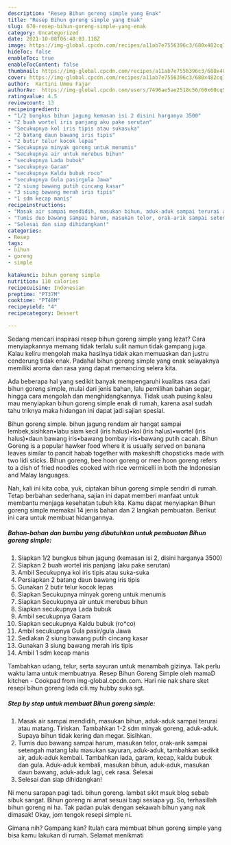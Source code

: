 ```yaml
---
description: "Resep Bihun goreng simple yang Enak"
title: "Resep Bihun goreng simple yang Enak"
slug: 670-resep-bihun-goreng-simple-yang-enak
category: Uncategorized
date: 2021-10-08T06:48:03.118Z
image: https://img-global.cpcdn.com/recipes/a11ab7e7556396c3/680x482cq70/bihun-goreng-simple-foto-resep-utama.jpg
hideToc: false
enableToc: true
enableTocContent: false
thumbnail: https://img-global.cpcdn.com/recipes/a11ab7e7556396c3/680x482cq70/bihun-goreng-simple-foto-resep-utama.jpg
cover: https://img-global.cpcdn.com/recipes/a11ab7e7556396c3/680x482cq70/bihun-goreng-simple-foto-resep-utama.jpg
author:  Kartini Ummu Fajar
authorAv:  https://img-global.cpcdn.com/users/7496ae5ae2518c56/60x60cq50/avatar.jpg
ratingvalue: 4.5
reviewcount: 13
recipeingredient:
- "1/2 bungkus bihun jagung kemasan isi 2 disini harganya 3500"
- "2 buah wortel iris panjang aku pake serutan"
- "Secukupnya kol iris tipis atau sukasuka"
- "2 batang daun bawang iris tipis"
- "2 butir telur kocok lepas"
- "Secukupnya minyak goreng untuk menumis"
- "Secukupnya air untuk merebus bihun"
- "secukupnya Lada bubuk"
- "secukupnya Garam"
- "secukupnya Kaldu bubuk roco"
- "secukupnya Gula pasirgula Jawa"
- "2 siung bawang putih cincang kasar"
- "3 siung bawang merah iris tipis"
- "1 sdm kecap manis"
recipeinstructions:
- "Masak air sampai mendidih, masukan bihun, aduk-aduk sampai terurai atau matang. Tiriskan. Tambahkan 1-2 sdm minyak goreng, aduk-aduk. Supaya bihun tidak kering dan megar. Sisihkan."
- "Tumis duo bawang sampai harum, masukan telor, orak-arik sampai setengah matang lalu masukan sayuran, aduk-aduk, tambahkan sedikit air, aduk-aduk kembali. Tambahkan lada, garam, kecap, kaldu bubuk dan gula. Aduk-aduk kembali, masukan bihun, aduk-aduk, masukan daun bawang, aduk-aduk lagi, cek rasa. Selesai"
- "Selesai dan siap dihidangkan!"
categories:
- Resep
tags:
- bihun
- goreng
- simple

katakunci: bihun goreng simple 
nutrition: 110 calories
recipecuisine: Indonesian
preptime: "PT37M"
cooktime: "PT48M"
recipeyield: "4"
recipecategory: Dessert

---
```



Sedang mencari inspirasi resep bihun goreng simple yang lezat? Cara menyiapkannya memang tidak terlalu sulit namun tidak gampang juga. Kalau keliru mengolah maka hasilnya tidak akan memuaskan dan justru cenderung tidak enak. Padahal bihun goreng simple yang enak selayaknya memiliki aroma dan rasa yang dapat memancing selera kita.


Ada beberapa hal yang sedikit banyak mempengaruhi kualitas rasa dari bihun goreng simple, mulai dari jenis bahan, lalu pemilihan bahan segar, hingga cara mengolah dan menghidangkannya. Tidak usah pusing kalau mau menyiapkan bihun goreng simple enak di rumah, karena asal sudah tahu triknya maka hidangan ini dapat jadi sajian spesial.

Bihun goreng simple. bihun jagung rendam air hangat sampai lembek,sisihkan•labu siam kecil (iris halus)•kol (iris halus)•wortel (iris halus)•daun bawang iris•bawang bombay iris•bawang putih cacah. Bihun Goreng is a popular hawker food where it is usually served on banana leaves similar to pancit habab together with makeshift chopsticks made with two lidi sticks. Bihun goreng, bee hoon goreng or mee hoon goreng refers to a dish of fried noodles cooked with rice vermicelli in both the Indonesian and Malay languages.


Nah, kali ini kita coba, yuk, ciptakan bihun goreng simple sendiri di rumah. Tetap berbahan sederhana, sajian ini dapat memberi manfaat untuk membantu menjaga kesehatan tubuh kita. Kamu dapat menyiapkan Bihun goreng simple memakai 14 jenis bahan dan 2 langkah pembuatan. Berikut ini cara untuk membuat hidangannya.

<!--inarticleads1-->

##### Bahan-bahan dan bumbu yang dibutuhkan untuk pembuatan Bihun goreng simple:

1. Siapkan 1/2 bungkus bihun jagung (kemasan isi 2, disini harganya 3500)
1. Siapkan 2 buah wortel iris panjang (aku pake serutan)
1. Ambil Secukupnya kol iris tipis atau suka-suka
1. Persiapkan 2 batang daun bawang iris tipis
1. Gunakan 2 butir telur kocok lepas
1. Siapkan Secukupnya minyak goreng untuk menumis
1. Siapkan Secukupnya air untuk merebus bihun
1. Siapkan secukupnya Lada bubuk
1. Ambil secukupnya Garam
1. Siapkan secukupnya Kaldu bubuk (ro*co)
1. Ambil secukupnya Gula pasir/gula Jawa
1. Sediakan 2 siung bawang putih cincang kasar
1. Gunakan 3 siung bawang merah iris tipis
1. Ambil 1 sdm kecap manis


Tambahkan udang, telur, serta sayuran untuk menambah gizinya. Tak perlu waktu lama untuk membuatnya. Resep Bihun Goreng Simple oleh mamaD kitchen - Cookpad from img-global.cpcdn.com. Hari nie nak share sket resepi bihun goreng lada cili.my hubby suka sgt. 

<!--inarticleads2-->

##### Step by step untuk membuat Bihun goreng simple:

1. Masak air sampai mendidih, masukan bihun, aduk-aduk sampai terurai atau matang. Tiriskan. Tambahkan 1-2 sdm minyak goreng, aduk-aduk. Supaya bihun tidak kering dan megar. Sisihkan.
1. Tumis duo bawang sampai harum, masukan telor, orak-arik sampai setengah matang lalu masukan sayuran, aduk-aduk, tambahkan sedikit air, aduk-aduk kembali. Tambahkan lada, garam, kecap, kaldu bubuk dan gula. Aduk-aduk kembali, masukan bihun, aduk-aduk, masukan daun bawang, aduk-aduk lagi, cek rasa. Selesai
1. Selesai dan siap dihidangkan!

Ni menu sarapan pagi tadi. bihun goreng. lambat sikit msuk blog sebab sibuk sangat. Bihun goreng ni amat sesuai bagi sesiapa yg. So, terhasillah bihun goreng ni ha. Tak padan pulak dengan sekawah bihun yang nak dimasak! Okay, jom tengok resepi simple ni. 

Gimana nih? Gampang kan? Itulah cara membuat bihun goreng simple yang bisa kamu lakukan di rumah. Selamat menikmati
